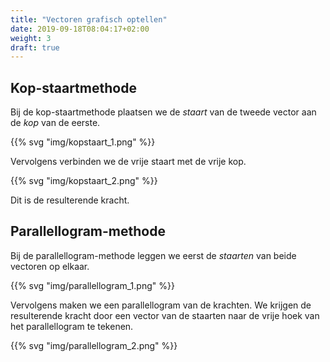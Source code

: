 ```yaml
---
title: "Vectoren grafisch optellen"
date: 2019-09-18T08:04:17+02:00
weight: 3
draft: true
---
```


## Kop-staartmethode

Bij de kop-staartmethode plaatsen we de *staart* van de tweede vector aan de *kop*
van de eerste.

{{% svg "img/kopstaart_1.png" %}}

Vervolgens verbinden we de vrije staart met de vrije kop.

{{% svg "img/kopstaart_2.png" %}}

Dit is de resulterende kracht.

## Parallellogram-methode

Bij de parallellogram-methode leggen we eerst de *staarten* van beide vectoren
op elkaar.

{{% svg "img/parallellogram_1.png" %}}

Vervolgens maken we een parallellogram van de krachten. We krijgen de
resulterende kracht door een vector van de staarten naar de vrije
hoek van het parallellogram te tekenen.

{{% svg "img/parallellogram_2.png" %}}